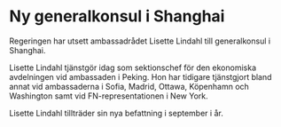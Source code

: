 # Ny generalkonsul i Shanghai

Regeringen har utsett ambassadrådet Lisette Lindahl till generalkonsul i Shanghai.

Lisette Lindahl tjänstgör idag som sektionschef för den ekonomiska avdelningen vid ambassaden i Peking. Hon har tidigare tjänstgjort bland annat vid ambassaderna i Sofia, Madrid, Ottawa, Köpenhamn och Washington samt vid FN-representationen i New York.

Lisette Lindahl tillträder sin nya befattning i september i år.
